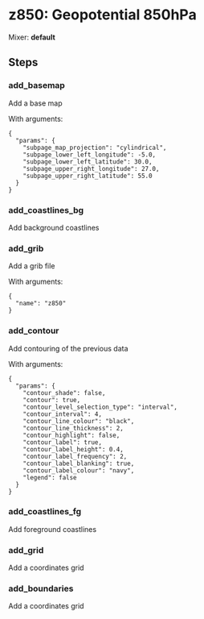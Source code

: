 # z850: Geopotential 850hPa

Mixer: **default**

## Steps

### add_basemap

Add a base map

With arguments:
```
{
  "params": {
    "subpage_map_projection": "cylindrical",
    "subpage_lower_left_longitude": -5.0,
    "subpage_lower_left_latitude": 30.0,
    "subpage_upper_right_longitude": 27.0,
    "subpage_upper_right_latitude": 55.0
  }
}
```

### add_coastlines_bg

Add background coastlines


### add_grib

Add a grib file

With arguments:
```
{
  "name": "z850"
}
```

### add_contour

Add contouring of the previous data

With arguments:
```
{
  "params": {
    "contour_shade": false,
    "contour": true,
    "contour_level_selection_type": "interval",
    "contour_interval": 4,
    "contour_line_colour": "black",
    "contour_line_thickness": 2,
    "contour_highlight": false,
    "contour_label": true,
    "contour_label_height": 0.4,
    "contour_label_frequency": 2,
    "contour_label_blanking": true,
    "contour_label_colour": "navy",
    "legend": false
  }
}
```

### add_coastlines_fg

Add foreground coastlines


### add_grid

Add a coordinates grid


### add_boundaries

Add a coordinates grid


